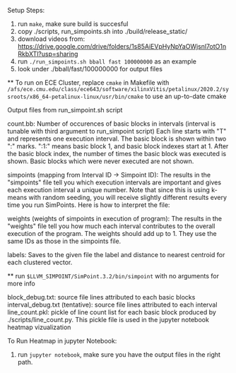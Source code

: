 
Setup Steps:
1. run `make`, make sure build is succesful
2. copy ./scripts, run_simpoints.sh into ./build/release_static/
3. download videos from: https://drive.google.com/drive/folders/1s85AiEVpHyNpYaOWjsnl7otO1nRkbXTl?usp=sharing
4. run `./run_simpoints.sh bball fast 100000000` as an example
5. look under ./bball/fast/100000000 for output files 

** To run on ECE Cluster, replace `cmake` in Makefile with `/afs/ece.cmu.edu/class/ece643/software/xilinxVitis/petalinux/2020.2/sysroots/x86_64-petalinux-linux/usr/bin/cmake`
   to use an up-to-date cmake

Output files from run_simpoint.sh script

count.bb: Number of occurences of basic blocks in intervals (interval is tunable with third argument to run_simpoint script)
          Each line starts with "T" and represents one execution interval. The basic block is shown within two ":" marks. ":1:" 
	  means basic block 1, and basic block indexes start at 1. After the basic block index, the number of times the basic 
	  block was executed is shown. Basic blocks which were never executed are not shown.

simpoints (mapping from Interval ID -> Simpoint ID):  The results in the "simpoints" file tell you which execution intervals 
	  are important and gives each execution interval a unique number. Note that since this is using k-means with random 
	  seeding, you will receive slightly different results every time you run SimPoints. Here is how to interpret the file:

weights (weights of simpoints in execution of program): The results in the "weights" file tell you how much each interval 
	  contributes to the overall execution of the program. The weights should add up to 1. They use the same IDs as those in the simpoints file.

labels: Saves to the given file the label and distance to nearest centroid for each clustered vector.

** run `$LLVM_SIMPOINT/SimPoint.3.2/bin/simpoint` with no arguments for more info

block_debug.txt: source file lines attributed to each basic blocks 
interval_debug.txt (tentative): source file lines attributed to each interval
line_count.pkl: pickle of line count list for each basic block produced by ./scripts/line_count.py. This pickle file is used in the jupyter notebook heatmap vizualization


To Run Heatmap in jupyter Notebook:
  1. run `jupyter notebook`, make sure you have the output files in the right path.

